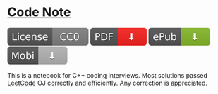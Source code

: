 # [Code Note](#code-note)

[![license](images/badges/CC0.svg)](http://creativecommons.org/publicdomain/zero/1.0/)
[![pdf](images/badges/PDF.svg)](https://www.gitbook.com/download/pdf/book/petrosliu/code-note)
[![epub](images/badges/ePub.svg)](https://www.gitbook.com/download/epub/book/petrosliu/code-note)
[![mobi](images/badges/Mobi.svg)](hhttps://www.gitbook.com/download/mobi/book/petrosliu/code-note)

This is a notebook for C++ coding interviews. Most solutions passed [LeetCode](https://leetcode.com/) OJ correctly and efficiently. Any correction is appreciated.

